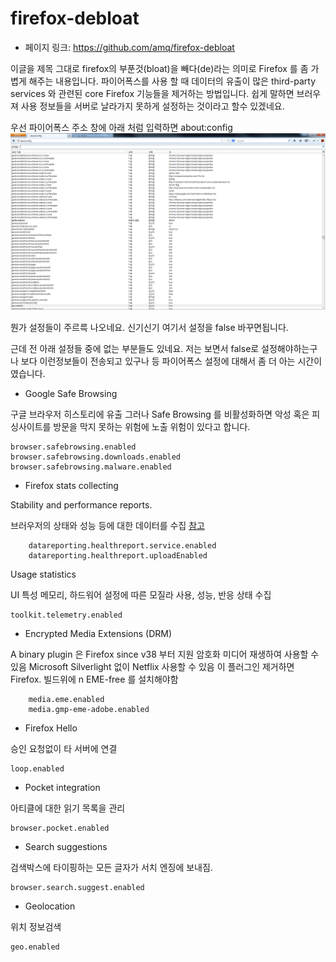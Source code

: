 # firefox-debloat

- 페이지 링크: https://github.com/amq/firefox-debloat

이글을 제목 그대로 firefox의 부푼것(bloat)을 빼다(de)라는 의미로 Firefox 를 좀 가볍게 해주는 내용입니다.
파이어폭스를 사용 할 때 데이터의 유출이 많은  third-party services  와 관련된  core Firefox 기능들을 제거하는 방법입니다. 
쉽게 말하면 브러우져 사용  정보들을 서버로 날라가지 못하게 설정하는 것이라고 할수 있겠네요.

우선 파이어폭스 주소 창에 아래 처럼 입력하면
about:config
![이미지](../img/018-15-01.png)

뭔가 설정들이 주르륵 나오네요. 신기신기
여기서 설정을 false 바꾸면됩니다.


근데 전 아래 설정들 중에 없는 부분들도 있네요.
저는 보면서 false로 설정해야하는구나 보다 이런정보들이 전송되고 있구나 등 파이어폭스 설정에 대해서 좀 더 아는 시간이였습니다.



- Google Safe Browsing

구글 브라우저 히스토리에 유출
 그러나 Safe Browsing 를 비활성화하면  악성 혹은 피싱사이트를 방문을 막지 못하는 위험에 노출 위험이 있다고 합니다.
    
    browser.safebrowsing.enabled
    browser.safebrowsing.downloads.enabled
    browser.safebrowsing.malware.enabled

- Firefox stats collecting
  
Stability and performance reports.

브러우저의 상태와 성능 등에 대한 데이터를 수집 [참고](https://www.mozilla.org/en-US/privacy/firefox/#health-report)

		datareporting.healthreport.service.enabled
		datareporting.healthreport.uploadEnabled

Usage statistics

UI 특성 메모리, 하드워어 설정에 따른 모질라 사용, 성능, 반응 상태 수집

	toolkit.telemetry.enabled


- Encrypted Media Extensions (DRM)

A binary plugin  은 Firefox since v38 부터 지원
암호화 미디어 재생하여 사용할 수 있음  Microsoft Silverlight 없이  Netflix  사용할 수 있음
이 플러그인 제거하면  Firefox. 빌드위에 n EME-free 를 설치해야함


		media.eme.enabled
		media.gmp-eme-adobe.enabled



- Firefox Hello

승인 요청없이 타 서버에 연결

    loop.enabled

- Pocket integration

아티클에 대한 읽기 목록을 관리 

    browser.pocket.enabled


- Search suggestions

검색박스에 타이핑하는 모든 글자가 서치 엔징에 보내짐.

    browser.search.suggest.enabled

- Geolocation

위치 정보검색

    geo.enabled

